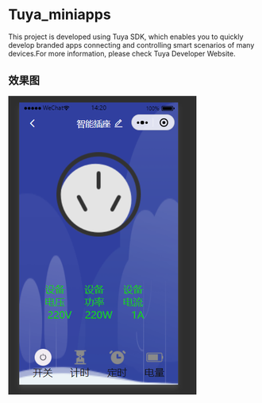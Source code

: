 # Tuya_miniapps
This project is developed using Tuya SDK, which enables you to quickly develop branded apps connecting and controlling smart scenarios of many devices.For more information, please check Tuya Developer Website.
## 效果图
![效果图片](https://github.com/justp7/Tuya_miniapps/blob/main/%E7%A4%BA%E4%BE%8B.png)
